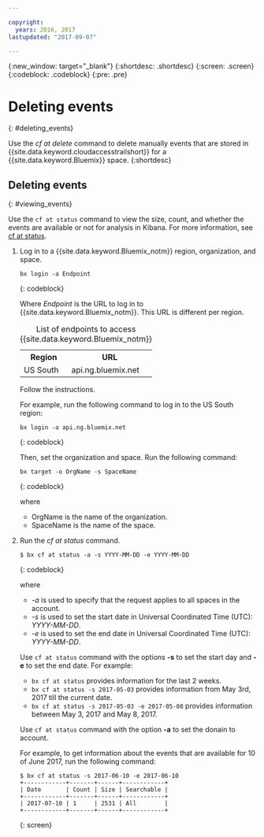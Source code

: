 ```yaml
---

copyright:
  years: 2016, 2017
lastupdated: "2017-09-07"

---
```


{:new_window: target="_blank"}
{:shortdesc: .shortdesc}
{:screen: .screen}
{:codeblock: .codeblock}
{:pre: .pre}

# Deleting events
{: #deleting_events}

Use the *cf at delete* command to delete manually events that are stored in {{site.data.keyword.cloudaccesstrailshort}} for a {{site.data.keyword.Bluemix}} space.
{:shortdesc}

## Deleting events
{: #viewing_events}

Use the `cf at status` command to view the size, count, and whether the events are available or not for analysis in Kibana. For more information, see [cf at status](/docs/services/cloud-activity-tracker/cli/at_cli.html#status).

1. Log in to a {{site.data.keyword.Bluemix_notm}} region, organization, and space. 

    ```
    bx login -a Endpoint
    ```
    {: codeblock}
	
	Where *Endpoint* is the URL to log in to {{site.data.keyword.Bluemix_notm}}. This URL is different per region.
	
	<table>
	    <caption>List of endpoints to access {{site.data.keyword.Bluemix_notm}}</caption>
		<tr>
		  <th>Region</th>
		  <th>URL</th>
		</tr>
		<tr>
		  <td>US South</td>
		  <td>api.ng.bluemix.net</td>
		</tr>
	</table>

    Follow the instructions. 

    For example, run the following command to log in to the US South region:
	
	```
	bx login -a api.ng.bluemix.net
	```
	{: codeblock}
	
	Then, set the organization and space. Run the following command:

    ```
    bx target -o OrgName -s SpaceName
    ```
   {: codeblock}

    where

    * OrgName is the name of the organization.
    * SpaceName is the name of the space.

2. Run the *cf at status* command.

    ```
    $ bx cf at status -a -s YYYY-MM-DD -e YYYY-MM-DD 
    ```
    {: codeblock}
    
    where
    
    * *-a* is used to specify that the request applies to all spaces in the account.
    * *-s* is used to set the start date in Universal Coordinated Time (UTC): *YYYY-MM-DD*.
    * *-e* is used to set the end date in Universal Coordinated Time (UTC): *YYYY-MM-DD*.
    	
	Use `cf at status` command with the options **-s** to set the start day and **-e** to set the end date. For example:

    * `bx cf at status` provides information for the last 2 weeks.
    * `bx cf at status -s 2017-05-03` provides information from May 3rd, 2017 till the current date.
    * `bx cf at status -s 2017-05-03 -e 2017-05-08` provides information between May 3, 2017 and May 8, 2017. 
 
    Use `cf at status` command with the option **-a** to set the donain to account.
	
    For example, to get information about the events that are available for 10 of June 2017, run the following command:
    
    ```
    $ bx cf at status -s 2017-06-10 -e 2017-06-10
    +------------+-------+------+------------+
    | Date       | Count | Size | Searchable |
    +------------+-------+------+------------+
    | 2017-07-10 | 1     | 2531 | All        |
    +------------+-------+------+------------+
    ```
    {: screen}
	









